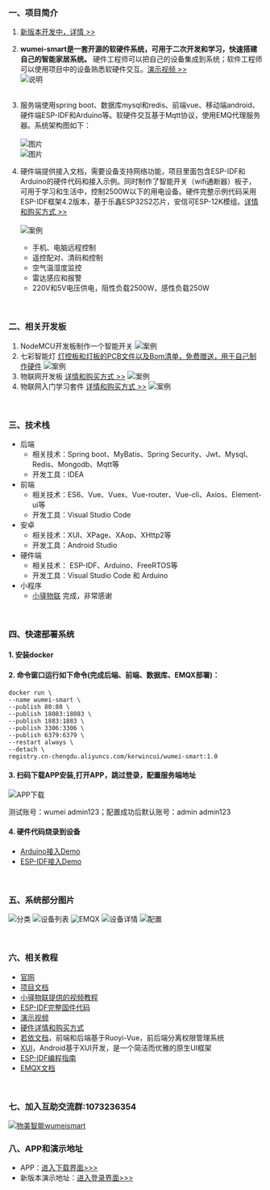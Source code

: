 
### 一、项目简介

1. [新版本开发中，详情 >>](http://wumei.live)

2. **wumei-smart是一套开源的软硬件系统，可用于二次开发和学习，快速搭建自己的智能家居系统。** 硬件工程师可以把自己的设备集成到系统；软件工程师可以使用项目中的设备熟悉软硬件交互。[演示视频 >>](https://space.bilibili.com/471004321)<br />
![说明](https://gitee.com/kerwincui/wumei-smart/raw/master/document/desc.png)<br /><br />

3. 服务端使用spring boot、数据库mysql和redis、前端vue、移动端android、硬件端ESP-IDF和Arduino等。软硬件交互基于Mqtt协议，使用EMQ代理服务器。系统架构图如下：
<br /><br />
![图片](https://gitee.com/kerwincui/wumei-smart/raw/master/document/sys.png)  
![图片](https://gitee.com/kerwincui/wumei-smart/raw/master/document/directory.png)  

4. 硬件端提供接入文档，需要设备支持网络功能，项目里面包含ESP-IDF和Arduino的硬件代码和接入示例。同时制作了智能开关（wifi通断器）板子，可用于学习和生活中，控制2500W以下的用电设备。硬件完整示例代码采用ESP-IDF框架4.2版本，基于乐鑫ESP32S2芯片，安信可ESP-12K模组。[详情和购买方式 >> ](https://gitee.com/kerwincui/wumei-smart/wikis/pages?sort_id=4233922&doc_id=1506495)<br /><br />
![案例](https://gitee.com/kerwincui/wumei-smart/raw/master/document/case2.gif)  <br />
    * 手机、电脑远程控制
    * 遥控配对、清码和控制
    * 空气温湿度监控
    * 雷达感应和报警
    * 220V和5V电压供电，阻性负载2500W，感性负载250W

<br />


### 二、相关开发板
1. NodeMCU开发板制作一个智能开关
![案例](https://gitee.com/kerwincui/wumei-smart/raw/master/document/case1.gif)  
2. 七彩智能灯 [灯控板和灯板的PCB文件以及Bom清单，免费赠送，用于自己制作硬件](https://gitee.com/kerwincui/wumei-smart/tree/master/document/%E6%99%BA%E8%83%BD%E4%B8%83%E5%BD%A9%E7%81%AF)
![案例](https://gitee.com/kerwincui/wumei-smart/raw/master/document/case3.gif)  
3. 物联网开发板 [详情和购买方式 >>](https://gitee.com/kerwincui/wumei-smart/wikis/pages?sort_id=4233922&doc_id=1506495)
![案例](https://gitee.com/kerwincui/wumei-smart/raw/master/document/case5.gif)  
4. 物联网入门学习套件 [详情和购买方式 >>](https://gitee.com/kerwincui/wumei-smart/wikis/pages?sort_id=4233922&doc_id=1506495)
![案例](https://gitee.com/kerwincui/wumei-smart/raw/master/document/case4.gif)  


<br />
 
### 三、技术栈    
* 后端
    - 相关技术：Spring boot、MyBatis、Spring Security、Jwt、Mysql、Redis、Mongodb、Mqtt等
    - 开发工具：IDEA    
* 前端
    - 相关技术：ES6、Vue、Vuex、Vue-router、Vue-cli、Axios、Element-ui等 
    - 开发工具：Visual Studio Code    
* 安卓
    - 相关技术：XUI、XPage、XAop、XHttp2等
    - 开发工具：Android Studio    
* 硬件端
    - 相关技术： ESP-IDF、Arduino、FreeRTOS等
    - 开发工具：Visual Studio Code 和 Arduino
* 小程序
    - [小驿物联](https://gitee.com/iot-xiaoyi) 完成，非常感谢

<br />

### 四、快速部署系统
#### 1. 安装docker
#### 2. 命令窗口运行如下命令(完成后端、前端、数据库、EMQX部署)：

```
docker run \
--name wumei-smart \
--publish 80:80 \
--publish 18083:18083 \
--publish 1883:1883 \
--publish 3306:3306 \
--publish 6379:6379 \
--restart always \
--detach \
registry.cn-chengdu.aliyuncs.com/kerwincui/wumei-smart:1.0
```

#### 3. 扫码下载APP安装,打开APP，跳过登录，配置服务端地址
![APP下载](https://gitee.com/kerwincui/wumei-smart/raw/master/document/download.png)

测试账号：wumei admin123；配置成功后默认账号：admin admin123

#### 4. 硬件代码烧录到设备
* [Arduino接入Demo](https://gitee.com/kerwincui/wumei-smart/tree/master/firmware/arduino)
* [ESP-IDF接入Demo](https://gitee.com/kerwincui/wumei-smart/tree/master/firmware/esp-idf)

<br />

### 五、系统部分图片
![分类](https://gitee.com/kerwincui/wumei-smart/raw/master/document/a.png)
![设备列表](https://gitee.com/kerwincui/wumei-smart/raw/master/document/b.png)
![EMQX](https://gitee.com/kerwincui/wumei-smart/raw/master/document/c.png)
![设备详情](https://gitee.com/kerwincui/wumei-smart/raw/master/document/d.png)
![配置](https://gitee.com/kerwincui/wumei-smart/raw/master/document/e.png) 

<br />

### 六、相关教程

* [官网](http://wumei.live)
* [项目文档](https://gitee.com/kerwincui/wumei-smart/wikis/pages)
* [小驿物联提供的视频教程](https://space.bilibili.com/478765633)
* [ESP-IDF完整固件代码](https://gitee.com/kerwincui/wumei-smart/tree/master/firmware/esp-idf/wumei-smart-firmware)
* [演示视频](https://space.bilibili.com/471004321)
* [硬件详情和购买方式](https://gitee.com/kerwincui/wumei-smart/wikis/pages?sort_id=4233922&doc_id=1506495)
* [若依文档](http://doc.ruoyi.vip/ruoyi-vue/)，前端和后端基于Ruoyi-Vue，前后端分离权限管理系统
* [XUI](https://gitee.com/xuexiangjys/XUI)，Android基于XUI开发，是一个简洁而优雅的原生UI框架
* [ESP-IDF编程指南](https://docs.espressif.com/projects/esp-idf/zh_CN/latest/esp32/index.html)
* [EMQX文档](https://docs.emqx.cn)

<br />

### 七、加入互助交流群:1073236354
<a target="_blank" href="https://qm.qq.com/cgi-bin/qm/qr?k=P_oc91N6KC39zp2PEV_-BY3xMnAokeZ8&jump_from=webapi"><img border="0" src="//pub.idqqimg.com/wpa/images/group.png" alt="物美智能wumeismart" title="物美智能wumeismart"></a> 
<br />


### 八、APP和演示地址 &emsp;&emsp;
* APP：[进入下载界面>>>](https://gitee.com/kerwincui/wumei-smart/wikis/pages?sort_id=4203153&doc_id=1506495)
* 新版本演示地址：[进入登录界面>>>](https://iot.wumei.live/)
